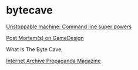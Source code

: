# bytecave

[Unstoppable machine: Command line super powers](https://github.com/itzjac/bytecave/tree/main/commands)

[Post Mortem(s) on GameDesign](https://github.com/itzjac/bytecave/tree/main/gamedesign)


What is The Byte Cave,


[Internet Archive Propaganda Magazine](https://archive.org/search.php?query=creator%3A%22Propaganda+Magazine%22)

